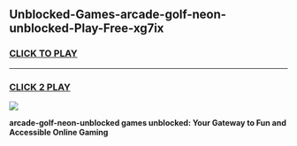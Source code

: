 
## Unblocked-Games-arcade-golf-neon-unblocked-Play-Free-xg7ix
<h3>
<a href="https://premium76.site?title=arcade-golf-neon-unblocked&ref=10A">CLICK TO PLAY</a></h3>
<hr>

<h3>
<a href="https://premium76.site?title=arcade-golf-neon-unblocked&ref=10A">CLICK 2 PLAY</a>
  
</h3>

<a href="https://premium76.site?title=arcade-golf-neon-unblocked&ref=10A"><img src="https://clearcache.store/games.png"></a>


**arcade-golf-neon-unblocked games unblocked: Your Gateway to Fun and Accessible Online Gaming**
